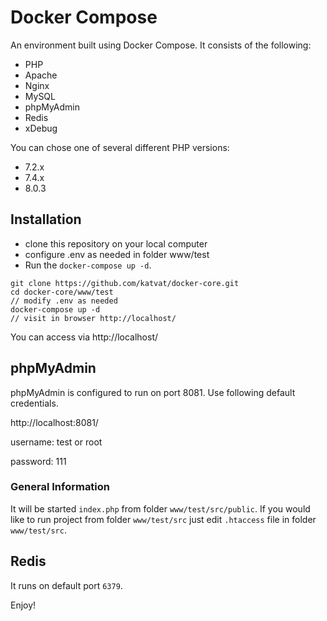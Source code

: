 #  Docker Compose

An environment built using Docker Compose. It consists of the following:

* PHP
* Apache
* Nginx
* MySQL
* phpMyAdmin
* Redis
* xDebug

You can chose one of several different PHP versions:

* 7.2.x
* 7.4.x
* 8.0.3
 
##  Installation
 
* clone this repository on your local computer
* configure .env as needed in folder www/test
* Run the `docker-compose up -d`.

```shell
git clone https://github.com/katvat/docker-core.git
cd docker-core/www/test
// modify .env as needed
docker-compose up -d
// visit in browser http://localhost/
```
You can access via http://localhost/

## phpMyAdmin

phpMyAdmin is configured to run on port 8081. Use following default credentials.

http://localhost:8081/  

username: test  or  root

password: 111

### General Information 
It will be started `index.php` from folder `www/test/src/public`.
If you would like to run project from folder `www/test/src` just edit `.htaccess` file in folder `www/test/src`.

## Redis

It runs on default port `6379`.

Enjoy! 
